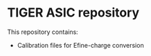 # TIGER ASIC repository

This repository contains:

- Calibration files for Efine-charge conversion
